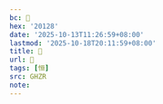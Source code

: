 ```yaml
---
bc: 𠄨
hex: '20128'
date: '2025-10-13T11:26:59+08:00'
lastmod: '2025-10-18T20:11:59+08:00'
title: 󰔴
url: 󰔴
tags: [恒]
src: GHZR
note:
---
```

